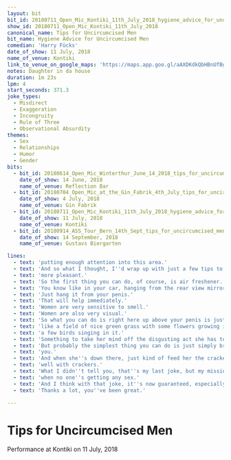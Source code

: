 ```yaml
---
layout: bit
bit_id: 20180711_Open_Mic_Kontiki_11th_July_2018_hygiene_advice_for_uncircumcised_men
show_id: 20180711_Open_Mic_Kontiki_11th_July_2018
canonical_name: Tips for Uncircumcised Men
bit_name: Hygiene Advice for Uncircumcised Men
comedian: 'Harry Fücks'
date_of_show: 11 July, 2018
name_of_venue: Kontiki
link_to_venue_on_google_maps: 'https://maps.app.goo.gl/aAXDKdkQbHBnUfBg7'
notes: Daughter in da house
duration: 1m 23s
lpm: 4
start_seconds: 371.3
joke_types:
  - Misdirect
  - Exaggeration
  - Incongruity
  - Rule of Three
  - Observational Absurdity
themes:
  - Sex
  - Relationships
  - Humor
  - Gender
bits:
  - bit_id: 20180614_Open_Mic_Winterthur_June_14_2018_tips_for_uncircumcised_men
    date_of_show: 14 June, 2018
    name_of_venue: Reflection Bar
  - bit_id: 20180704_Open_Mic_at_the_Gin_Fabrik_4th_July_tips_for_uncircumcised_men
    date_of_show: 4 July, 2018
    name_of_venue: Gin Fabrik
  - bit_id: 20180711_Open_Mic_Kontiki_11th_July_2018_hygiene_advice_for_uncircumcised_men
    date_of_show: 11 July, 2018
    name_of_venue: Kontiki
  - bit_id: 20180914_ASS_Tour_Bern_14th_Sept_tips_for_uncircumcised_men
    date_of_show: 14 September, 2018
    name_of_venue: Gustavs Biergarten

lines:
  - text: 'putting enough attention into this area.'
  - text: 'And so what I thought, I''d wrap up with just a few tips to help you make your woman''s life'
  - text: 'more pleasant.'
  - text: 'So the first thing you can do, of course, is air freshener.'
  - text: 'You know like in your car, hanging from the rear view mirror, you have that Wonder Balm?'
  - text: 'Just hang it from your penis.'
  - text: 'That will help immediately.'
  - text: 'Women are very sensitive to smell.'
  - text: 'Women are also very visual.'
  - text: 'So what you can do is right here up above your penis is just tattoo a pleasant scene'
  - text: 'like a field of nice green grass with some flowers growing in it or maybe a tree with'
  - text: 'a few birds singing in it.'
  - text: 'Something to take her mind off the disgusting act she has to perform.'
  - text: 'But probably the simplest thing you can do is just simply bring a box of crackers with'
  - text: 'you.'
  - text: 'And when she''s down there, just kind of feed her the crackers because cheese goes really'
  - text: 'well with crackers.'
  - text: 'What I didn''t tell you, that''s my last joke, but my mission is always to end the night'
  - text: 'when no one''s getting any sex.'
  - text: 'And I think with that joke, it''s now guaranteed, especially these two.'
  - text: 'Thanks a lot, you''ve been great.'

---
```


# Tips for Uncircumcised Men

Performance at Kontiki on 11 July, 2018
